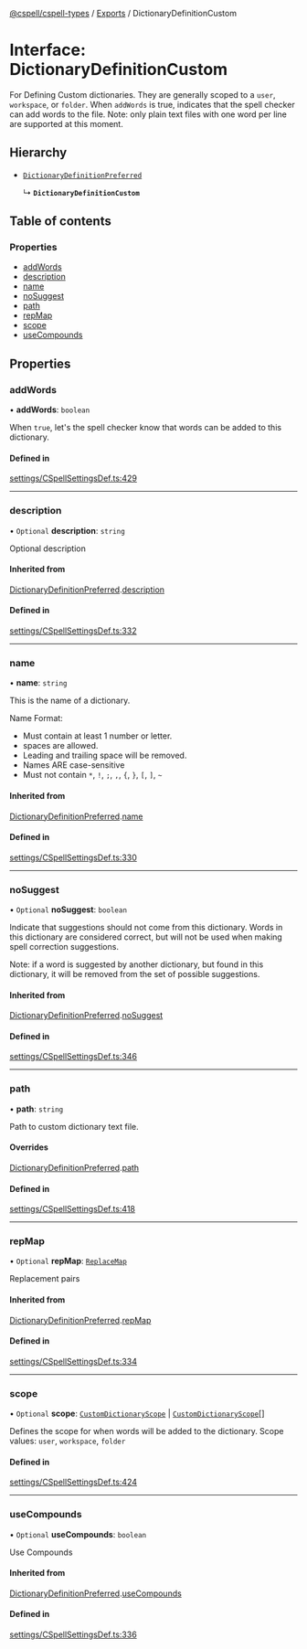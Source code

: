 [@cspell/cspell-types](../README.md) / [Exports](../modules.md) / DictionaryDefinitionCustom

# Interface: DictionaryDefinitionCustom

For Defining Custom dictionaries. They are generally scoped to a
`user`, `workspace`, or `folder`.
When `addWords` is true, indicates that the spell checker can add words
to the file.
Note: only plain text files with one word per line are supported at this moment.

## Hierarchy

- [`DictionaryDefinitionPreferred`](DictionaryDefinitionPreferred.md)

  ↳ **`DictionaryDefinitionCustom`**

## Table of contents

### Properties

- [addWords](DictionaryDefinitionCustom.md#addwords)
- [description](DictionaryDefinitionCustom.md#description)
- [name](DictionaryDefinitionCustom.md#name)
- [noSuggest](DictionaryDefinitionCustom.md#nosuggest)
- [path](DictionaryDefinitionCustom.md#path)
- [repMap](DictionaryDefinitionCustom.md#repmap)
- [scope](DictionaryDefinitionCustom.md#scope)
- [useCompounds](DictionaryDefinitionCustom.md#usecompounds)

## Properties

### addWords

• **addWords**: `boolean`

When `true`, let's the spell checker know that words can be added to this dictionary.

#### Defined in

[settings/CSpellSettingsDef.ts:429](https://github.com/streetsidesoftware/cspell/blob/2d85fdee/packages/cspell-types/src/settings/CSpellSettingsDef.ts#L429)

___

### description

• `Optional` **description**: `string`

Optional description

#### Inherited from

[DictionaryDefinitionPreferred](DictionaryDefinitionPreferred.md).[description](DictionaryDefinitionPreferred.md#description)

#### Defined in

[settings/CSpellSettingsDef.ts:332](https://github.com/streetsidesoftware/cspell/blob/2d85fdee/packages/cspell-types/src/settings/CSpellSettingsDef.ts#L332)

___

### name

• **name**: `string`

This is the name of a dictionary.

Name Format:
- Must contain at least 1 number or letter.
- spaces are allowed.
- Leading and trailing space will be removed.
- Names ARE case-sensitive
- Must not contain `*`, `!`, `;`, `,`, `{`, `}`, `[`, `]`, `~`

#### Inherited from

[DictionaryDefinitionPreferred](DictionaryDefinitionPreferred.md).[name](DictionaryDefinitionPreferred.md#name)

#### Defined in

[settings/CSpellSettingsDef.ts:330](https://github.com/streetsidesoftware/cspell/blob/2d85fdee/packages/cspell-types/src/settings/CSpellSettingsDef.ts#L330)

___

### noSuggest

• `Optional` **noSuggest**: `boolean`

Indicate that suggestions should not come from this dictionary.
Words in this dictionary are considered correct, but will not be
used when making spell correction suggestions.

Note: if a word is suggested by another dictionary, but found in
this dictionary, it will be removed from the set of
possible suggestions.

#### Inherited from

[DictionaryDefinitionPreferred](DictionaryDefinitionPreferred.md).[noSuggest](DictionaryDefinitionPreferred.md#nosuggest)

#### Defined in

[settings/CSpellSettingsDef.ts:346](https://github.com/streetsidesoftware/cspell/blob/2d85fdee/packages/cspell-types/src/settings/CSpellSettingsDef.ts#L346)

___

### path

• **path**: `string`

Path to custom dictionary text file.

#### Overrides

[DictionaryDefinitionPreferred](DictionaryDefinitionPreferred.md).[path](DictionaryDefinitionPreferred.md#path)

#### Defined in

[settings/CSpellSettingsDef.ts:418](https://github.com/streetsidesoftware/cspell/blob/2d85fdee/packages/cspell-types/src/settings/CSpellSettingsDef.ts#L418)

___

### repMap

• `Optional` **repMap**: [`ReplaceMap`](../modules.md#replacemap)

Replacement pairs

#### Inherited from

[DictionaryDefinitionPreferred](DictionaryDefinitionPreferred.md).[repMap](DictionaryDefinitionPreferred.md#repmap)

#### Defined in

[settings/CSpellSettingsDef.ts:334](https://github.com/streetsidesoftware/cspell/blob/2d85fdee/packages/cspell-types/src/settings/CSpellSettingsDef.ts#L334)

___

### scope

• `Optional` **scope**: [`CustomDictionaryScope`](../modules.md#customdictionaryscope) \| [`CustomDictionaryScope`](../modules.md#customdictionaryscope)[]

Defines the scope for when words will be added to the dictionary.
Scope values: `user`, `workspace`, `folder`

#### Defined in

[settings/CSpellSettingsDef.ts:424](https://github.com/streetsidesoftware/cspell/blob/2d85fdee/packages/cspell-types/src/settings/CSpellSettingsDef.ts#L424)

___

### useCompounds

• `Optional` **useCompounds**: `boolean`

Use Compounds

#### Inherited from

[DictionaryDefinitionPreferred](DictionaryDefinitionPreferred.md).[useCompounds](DictionaryDefinitionPreferred.md#usecompounds)

#### Defined in

[settings/CSpellSettingsDef.ts:336](https://github.com/streetsidesoftware/cspell/blob/2d85fdee/packages/cspell-types/src/settings/CSpellSettingsDef.ts#L336)
